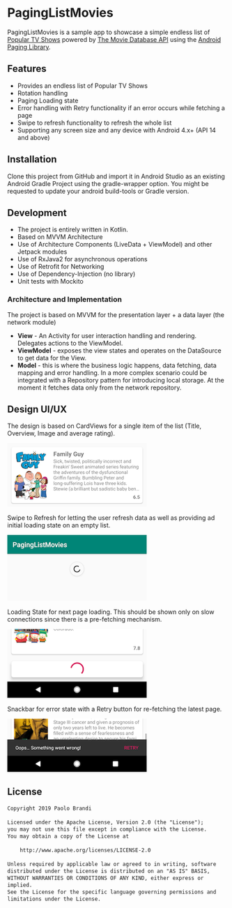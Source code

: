 # PagingListMovies
PagingListMovies is a sample app to showcase a simple endless list of [Popular TV Shows](https://developers.themoviedb.org/3/tv/get-popular-tv-shows) powered by [The Movie Database API](https://developers.themoviedb.org) using the [Android Paging Library](https://developer.android.com/topic/libraries/architecture/paging).

## Features
* Provides an endless list of Popular TV Shows
* Rotation handling
* Paging Loading state 
* Error handling with Retry functionality if an error occurs while fetching a page
* Swipe to refresh functionality to refresh the whole list
* Supporting any screen size and any device with Android 4.x+ (API 14 and above)

## Installation
Clone this project from GitHub and import it in Android Studio as an existing Android Gradle Project using the gradle-wrapper option. You might be requested to update your android build-tools or Gradle version.

## Development
* The project is entirely written in Kotlin.
* Based on MVVM Architecture
* Use of Architecture Components (LiveData + ViewModel) and other Jetpack modules
* Use of RxJava2 for asynchronous operations
* Use of Retrofit for Networking
* Use of Dependency-Injection (no library)
* Unit tests with Mockito

### Architecture and Implementation
The project is based on MVVM for the presentation layer + a data layer (the network module)
*  **View** - An Activity for user interaction handling and rendering. Delegates actions to the ViewModel.
*  **ViewModel** - exposes the view states and operates on the DataSource to get data for the View.
*  **Model** - this is where the business logic happens, data fetching, data mapping and error handling. In a more complex scenario could be integrated with a Repository pattern for introducing local storage. At the moment it fetches data only from the network repository.

## Design UI/UX
The design is based on CardViews for a single item of the list (Title, Overview, Image and average rating).

![CardView](/screenshot/card.png)

Swipe to Refresh for letting the user refresh data as well as providing ad initial loading state on an empty list.

![Swipe to Refresh](/screenshot/swipe_to_refresh.png)

Loading State for next page loading. This should be shown only on slow connections since there is a pre-fetching mechanism.

![Loading](/screenshot/loading.png)

Snackbar for error state with a Retry button for re-fetching the latest page.

![Snackbar](/screenshot/snackbar.png)

## License
```
Copyright 2019 Paolo Brandi

Licensed under the Apache License, Version 2.0 (the "License");
you may not use this file except in compliance with the License.
You may obtain a copy of the License at

    http://www.apache.org/licenses/LICENSE-2.0

Unless required by applicable law or agreed to in writing, software
distributed under the License is distributed on an "AS IS" BASIS,
WITHOUT WARRANTIES OR CONDITIONS OF ANY KIND, either express or implied.
See the License for the specific language governing permissions and
limitations under the License.
```